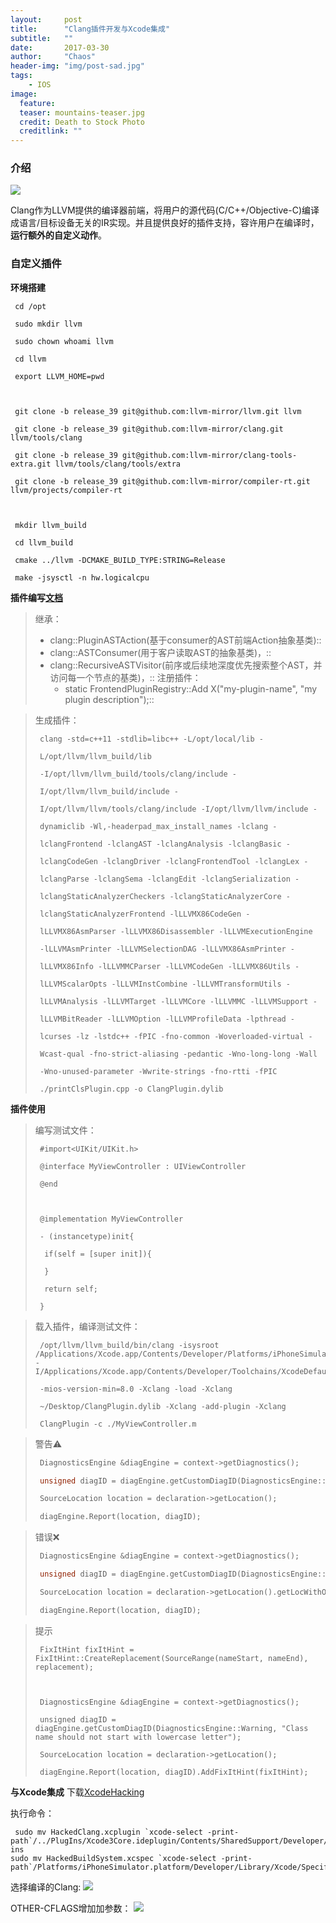 ```yaml
---
layout:     post
title:      "Clang插件开发与Xcode集成"
subtitle:   ""
date:       2017-03-30
author:     "Chaos"
header-img: "img/post-sad.jpg"
tags:
    - IOS
image:
  feature: 
  teaser: mountains-teaser.jpg
  credit: Death to Stock Photo
  creditlink: ""
---
```


### 介绍

![](http://s2.mogucdn.com/p2/170118/1_33hljgkec17clg26efh96461cdjgc_1024x1024.png)

Clang作为LLVM提供的编译器前端，将用户的源代码(C/C\++/Objective-C)编译成语言/目标设备无关的IR实现。并且提供良好的插件支持，容许用户在编译时，**运行额外的自定义动作**。

### 自定义插件
**环境搭建**

```shell
 cd /opt

 sudo mkdir llvm

 sudo chown whoami llvm

 cd llvm

 export LLVM_HOME=pwd

 

 git clone -b release_39 git@github.com:llvm-mirror/llvm.git llvm

 git clone -b release_39 git@github.com:llvm-mirror/clang.git llvm/tools/clang

 git clone -b release_39 git@github.com:llvm-mirror/clang-tools-extra.git llvm/tools/clang/tools/extra

 git clone -b release_39 git@github.com:llvm-mirror/compiler-rt.git llvm/projects/compiler-rt

 

 mkdir llvm_build

 cd llvm_build

 cmake ../llvm -DCMAKE_BUILD_TYPE:STRING=Release

 make -jsysctl -n hw.logicalcpu
```

**插件编写[文档](http://clang.llvm.org/docs/ClangPlugins.html)**
> 继承：
> - clang::PluginASTAction(基于consumer的AST前端Action抽象基类)::
> - clang::ASTConsumer(用于客户读取AST的抽象基类)，::
> - clang::RecursiveASTVisitor(前序或后续地深度优先搜索整个AST，并访问每一个节点的基类)，::
>   注册插件：
>   - static FrontendPluginRegistry::Add<MyPlugin> X("my-plugin-name", "my plugin description");::


> 生成插件：
>
> ```shell 
>  clang -std=c++11 -stdlib=libc++ -L/opt/local/lib -
>
>  L/opt/llvm/llvm_build/lib  
>
>  -I/opt/llvm/llvm_build/tools/clang/include -
>
>  I/opt/llvm/llvm_build/include -
>
>  I/opt/llvm/llvm/tools/clang/include -I/opt/llvm/llvm/include -
>
>  dynamiclib -Wl,-headerpad_max_install_names -lclang -
>
>  lclangFrontend -lclangAST -lclangAnalysis -lclangBasic -
>
>  lclangCodeGen -lclangDriver -lclangFrontendTool -lclangLex -
>
>  lclangParse -lclangSema -lclangEdit -lclangSerialization -
>
>  lclangStaticAnalyzerCheckers -lclangStaticAnalyzerCore -
>
>  lclangStaticAnalyzerFrontend -lLLVMX86CodeGen -
>
>  lLLVMX86AsmParser -lLLVMX86Disassembler -lLLVMExecutionEngine 
>
>  -lLLVMAsmPrinter -lLLVMSelectionDAG -lLLVMX86AsmPrinter -
>
>  lLLVMX86Info -lLLVMMCParser -lLLVMCodeGen -lLLVMX86Utils -
>
>  lLLVMScalarOpts -lLLVMInstCombine -lLLVMTransformUtils -
>
>  lLLVMAnalysis -lLLVMTarget -lLLVMCore -lLLVMMC -lLLVMSupport -
>
>  lLLVMBitReader -lLLVMOption -lLLVMProfileData -lpthread -
>
>  lcurses -lz -lstdc++ -fPIC -fno-common -Woverloaded-virtual -
>
>  Wcast-qual -fno-strict-aliasing -pedantic -Wno-long-long -Wall 
>
>  -Wno-unused-parameter -Wwrite-strings -fno-rtti -fPIC 	
>
>  ./printClsPlugin.cpp -o ClangPlugin.dylib
>
> ```
>
> 

**插件使用**
> 编写测试文件：
>
> ```objc
>  #import<UIKit/UIKit.h>
>
>  @interface MyViewController : UIViewController
>
>  @end
>
>  
>
>  @implementation MyViewController
>
>  - (instancetype)init{
>
>  	if(self = [super init]){
>
>  	}
>
>  	return self;
>
>  }
>
> ```
>
> 


> 载入插件，编译测试文件：
>
> ```shell
>  /opt/llvm/llvm_build/bin/clang -isysroot	/Applications/Xcode.app/Contents/Developer/Platforms/iPhoneSimulator.platform/Developer/SDKs/iPhoneSimulator10.0.sdk -I/Applications/Xcode.app/Contents/Developer/Toolchains/XcodeDefault.xctoolchain/usr/include/c++/v1 
>
>  -mios-version-min=8.0 -Xclang -load -Xclang 		
>
>  ~/Desktop/ClangPlugin.dylib -Xclang -add-plugin -Xclang 
>
>  ClangPlugin -c ./MyViewController.m
>
> ```
>
> 


> 警告⚠️
>
> ```c 
>  DiagnosticsEngine &diagEngine = context->getDiagnostics();
>
>  unsigned diagID = diagEngine.getCustomDiagID(DiagnosticsEngine::Warning, "Class name should not start with lowercase letter");
>
>  SourceLocation location = declaration->getLocation();
>
>  diagEngine.Report(location, diagID);
> ```
>
> 


> 错误❌
>
> ```c
>  DiagnosticsEngine &diagEngine = context->getDiagnostics();
>
>  unsigned diagID = diagEngine.getCustomDiagID(DiagnosticsEngine::Error, "Class name with _ forbidden");
>
>  SourceLocation location = declaration->getLocation().getLocWithOffset(underscorePos);
>
>  diagEngine.Report(location, diagID);
> ```
>
> 


> 提示
>
> ```
>  FixItHint fixItHint = FixItHint::CreateReplacement(SourceRange(nameStart, nameEnd), replacement);
>
>          
>
>  DiagnosticsEngine &diagEngine = context->getDiagnostics();
>
>  unsigned diagID = diagEngine.getCustomDiagID(DiagnosticsEngine::Warning, "Class name should not start with lowercase letter");
>
>  SourceLocation location = declaration->getLocation();
>
>  diagEngine.Report(location, diagID).AddFixItHint(fixItHint);
> ```
>
> 

**与Xcode集成**
 下载[XcodeHacking](https://github.com/AlexDenisov/ToyClangPlugin/releases/download/0.0.1/XcodeHacking.zip)


 执行命令：
 ``` shell
  sudo mv HackedClang.xcplugin `xcode-select -print-path`/../PlugIns/Xcode3Core.ideplugin/Contents/SharedSupport/Developer/Library/Xcode/Plug-ins
 sudo mv HackedBuildSystem.xcspec `xcode-select -print-path`/Platforms/iPhoneSimulator.platform/Developer/Library/Xcode/Specifications
 ```


 选择编译的Clang:
 ![](http://s2.mogucdn.com/p2/170119/1_70d583eelgj90f02l924j3385b08h_1426x302.png)


 OTHER-CFLAGS增加加参数：
 ![](http://s11.mogucdn.com/p2/170119/1_0601i9fkece91adg3abeh9c0i2fgi_1398x690.png)






























